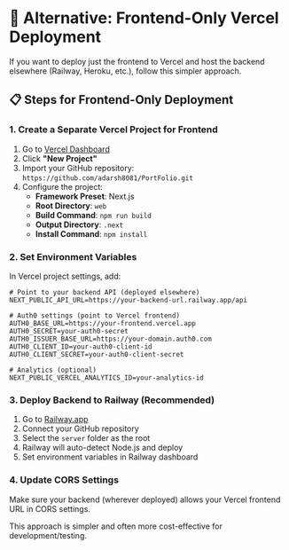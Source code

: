 # 🚀 Alternative: Frontend-Only Vercel Deployment

If you want to deploy just the frontend to Vercel and host the backend elsewhere (Railway, Heroku, etc.), follow this simpler approach.

## 📋 Steps for Frontend-Only Deployment

### 1. Create a Separate Vercel Project for Frontend

1. Go to [Vercel Dashboard](https://vercel.com/dashboard)
2. Click **"New Project"**
3. Import your GitHub repository: `https://github.com/adarsh8081/PortFolio.git`
4. Configure the project:
   - **Framework Preset**: Next.js
   - **Root Directory**: `web`
   - **Build Command**: `npm run build`
   - **Output Directory**: `.next`
   - **Install Command**: `npm install`

### 2. Set Environment Variables

In Vercel project settings, add:

```env
# Point to your backend API (deployed elsewhere)
NEXT_PUBLIC_API_URL=https://your-backend-url.railway.app/api

# Auth0 settings (point to Vercel frontend)
AUTH0_BASE_URL=https://your-frontend.vercel.app
AUTH0_SECRET=your-auth0-secret
AUTH0_ISSUER_BASE_URL=https://your-domain.auth0.com
AUTH0_CLIENT_ID=your-auth0-client-id
AUTH0_CLIENT_SECRET=your-auth0-client-secret

# Analytics (optional)
NEXT_PUBLIC_VERCEL_ANALYTICS_ID=your-analytics-id
```

### 3. Deploy Backend to Railway (Recommended)

1. Go to [Railway.app](https://railway.app)
2. Connect your GitHub repository
3. Select the `server` folder as the root
4. Railway will auto-detect Node.js and deploy
5. Set environment variables in Railway dashboard

### 4. Update CORS Settings

Make sure your backend (wherever deployed) allows your Vercel frontend URL in CORS settings.

This approach is simpler and often more cost-effective for development/testing.
